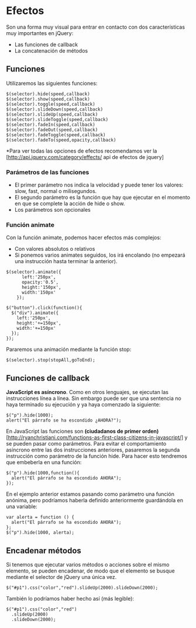 # Efectos
Son una forma muy visual para entrar en contacto con dos características muy importantes en jQuery:
- Las funciones de callback
- La concatenación de métodos

## Funciones
Utilizaremos las siguientes funciones:
```
$(selector).hide(speed,callback)
$(selector).show(speed,callback)
$(selector).toggle(speed,callback)
$(selector).slideDown(speed,callback)
$(selector).slideUp(speed,callback)
$(selector).slideToggle(speed,callback)
$(selector).fadeIn(speed,callback)
$(selector).fadeOut(speed,callback)
$(selector).fadeToggle(speed,callback)
$(selector).fadeTo(speed,opacity,callback)
```
*Para ver todas las opciones de efectos recomendamos ver la [http://api.jquery.com/category/effects/ api de efectos de jquery]

### Parámetros de las funciones
- El primer parámetro nos indica la velocidad y puede tener los valores: slow, fast, normal o milisegundos.
- El segundo parámetro es la función que hay que ejecutar en el momento en que se complete la acción de hide o show.
- Los parámetros son opcionales

### Función animate
Con la función animate, podemos hacer efectos más complejos:
- Con valores absolutos o relativos
- Si ponemos varios animates seguidos, los irá encolando (no empezará una instrucción hasta terminar la anterior).

```
$(selector).animate({
      left:'250px',
      opacity:'0.5',
      height:'150px',
      width:'150px'
    });

$("button").click(function(){
  $("div").animate({
    left:'250px',
    height:'+=150px',
    width:'+=150px'
  });
});
```

Pararemos una animación mediante la función stop:
```
$(selector).stop(stopAll,goToEnd);
```

## Funciones de callback
**JavaScript es asíncrono**. Como en otros lenguajes, se ejecutan las instrucciones línea a línea. Sin embargo puede ser que una sentencia no haya terminado su ejecución y ya haya comenzado la siguiente:

```
$("p").hide(1000);
alert("El párrafo se ha escondido ¿AHORA?");
```
En JavaScript las funciones son **(ciudadanos de primer orden)**[http://ryanchristiani.com/functions-as-first-class-citizens-in-javascript/] y se pueden pasar como parámetros. Para evitar el comportamiento asíncrono entre las dos instrucciones anteriores, pasaremos la segunda instrucción como parámetro de la función hide. Para hacer esto tendremos que embeberla en una función:

```
$("p").hide(1000,function(){
  alert("El párrafo se ha escondido AHORA");
});
```
En el ejemplo anterior estamos pasando como parámetro una función anónima, pero podríamos 
haberla definido anteriormente guardándola en una variable:

```
var alerta = function () {
  alert("El párrafo se ha escondido AHORA");
};
$("p").hide(1000, alerta);
```
## Encadenar métodos
Si tenemos que ejecutar varios métodos o acciones sobre el mismo elemento, se pueden encadenar, de modo que el elemento se busque mediante el selector de jQuery una única vez.

```
$("#p1").css("color","red").slideUp(2000).slideDown(2000);
```
También lo podríamos haber hecho así (más legible):
```
$("#p1").css("color","red")
  .slideUp(2000)
  .slideDown(2000);
```

